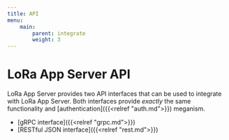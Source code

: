 ```yaml
---
title: API
menu:
    main:
        parent: integrate
        weight: 3
---
```


# LoRa App Server API

LoRa App Server provides two API interfaces that can be used to integrate
with LoRa App Server. Both interfaces provide *exactly* the same
functionality and [authentication]({{<relref "auth.md">}})
meganism.

* [gRPC interface]({{<relref "grpc.md">}})
* [RESTful JSON interface]({{<relref "rest.md">}})
